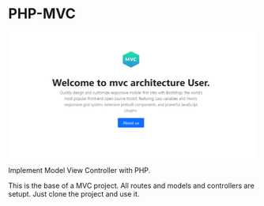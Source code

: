 # PHP-MVC

<p align="center">
    <img src="/public/assets/demo.png" width="700" />
</p>

Implement Model View Controller with PHP.

This is the base of a MVC project. All routes and models and controllers are setupt.
Just clone the project and use it.
